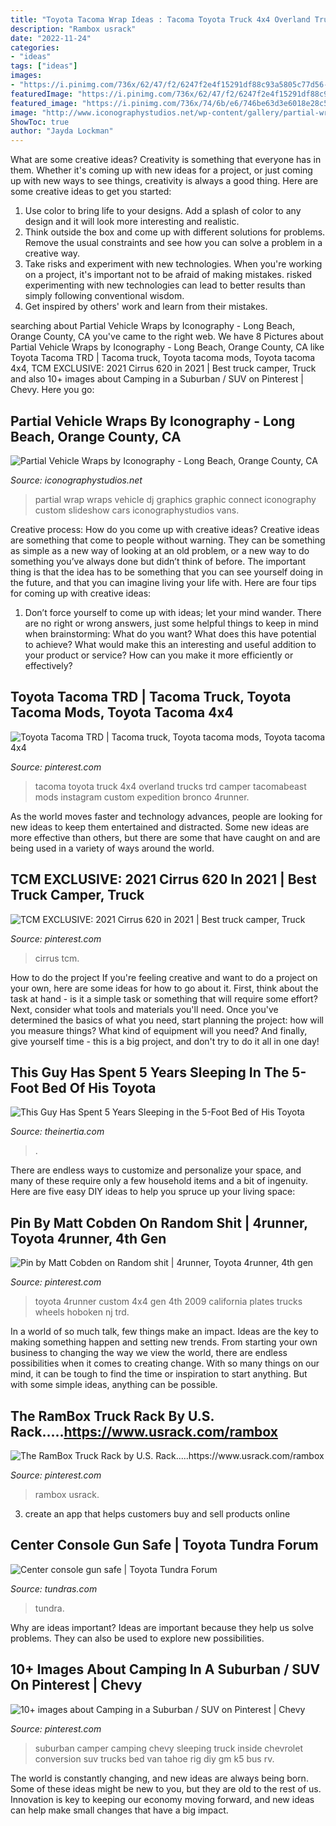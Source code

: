 ```yaml
---
title: "Toyota Tacoma Wrap Ideas : Tacoma Toyota Truck 4x4 Overland Trucks Trd Camper Tacomabeast Mods Instagram Custom Expedition Bronco 4runner"
description: "Rambox usrack"
date: "2022-11-24"
categories:
- "ideas"
tags: ["ideas"]
images:
- "https://i.pinimg.com/736x/62/47/f2/6247f2e4f15291df88c93a5805c77d56--landrover-racks.jpg"
featuredImage: "https://i.pinimg.com/736x/62/47/f2/6247f2e4f15291df88c93a5805c77d56--landrover-racks.jpg"
featured_image: "https://i.pinimg.com/736x/74/6b/e6/746be63d3e6018e28c5ee87ac4fd8f6d--toyota-trucks-toyota-.jpg"
image: "http://www.iconographystudios.net/wp-content/gallery/partial-wraps/newpartial_wrap2.jpg"
ShowToc: true
author: "Jayda Lockman"
---
```



What are some creative ideas?
Creativity is something that everyone has in them. Whether it's coming up with new ideas for a project, or just coming up with new ways to see things, creativity is always a good thing. Here are some creative ideas to get you started: 
1) Use color to bring life to your designs. Add a splash of color to any design and it will look more interesting and realistic. 
2) Think outside the box and come up with different solutions for problems. Remove the usual constraints and see how you can solve a problem in a creative way. 
3) Take risks and experiment with new technologies. When you're working on a project, it's important not to be afraid of making mistakes. risked experimenting with new technologies can lead to better results than simply following conventional wisdom. 
4) Get inspired by others' work and learn from their mistakes.

	

		
searching about Partial Vehicle Wraps by Iconography - Long Beach, Orange County, CA you've came to the right web. We have 8 Pictures about Partial Vehicle Wraps by Iconography - Long Beach, Orange County, CA like Toyota Tacoma TRD | Tacoma truck, Toyota tacoma mods, Toyota tacoma 4x4, TCM EXCLUSIVE: 2021 Cirrus 620 in 2021 | Best truck camper, Truck and also 10+ images about Camping in a Suburban / SUV on Pinterest | Chevy. Here you go:
		
    
## Partial Vehicle Wraps By Iconography - Long Beach, Orange County, CA

<img loading=lazy src="http://www.iconographystudios.net/wp-content/gallery/partial-wraps/newpartial_wrap2.jpg" onerror="this.onerror=null;this.src='https://tse2.mm.bing.net/th?id=OIP.FZVsq4o5ZBNVXM2m3NX4OgHaE7&amp;pid=15.1';" alt="Partial Vehicle Wraps by Iconography - Long Beach, Orange County, CA">

_Source: iconographystudios.net_

>partial wrap wraps vehicle dj graphics graphic connect iconography custom slideshow cars iconographystudios vans. 

	

Creative process: How do you come up with creative ideas?
Creative ideas are something that come to people without warning. They can be something as simple as a new way of looking at an old problem, or a new way to do something you’ve always done but didn’t think of before. The important thing is that the idea has to be something that you can see yourself doing in the future, and that you can imagine living your life with. Here are four tips for coming up with creative ideas: 
1. Don’t force yourself to come up with ideas; let your mind wander. There are no right or wrong answers, just some helpful things to keep in mind when brainstorming: What do you want? What does this have potential to achieve? What would make this an interesting and useful addition to your product or service? How can you make it more efficiently or effectively? 


    
## Toyota Tacoma TRD | Tacoma Truck, Toyota Tacoma Mods, Toyota Tacoma 4x4

<img loading=lazy src="https://i.pinimg.com/736x/99/9b/a5/999ba52772a7a59b15120cbe9fdfdb72.jpg" onerror="this.onerror=null;this.src='https://tse1.mm.bing.net/th?id=OIP.3fLF0DP54I0nlwMu_gqwswHaHa&amp;pid=15.1';" alt="Toyota Tacoma TRD | Tacoma truck, Toyota tacoma mods, Toyota tacoma 4x4">

_Source: pinterest.com_

>tacoma toyota truck 4x4 overland trucks trd camper tacomabeast mods instagram custom expedition bronco 4runner. 

	

As the world moves faster and technology advances, people are looking for new ideas to keep them entertained and distracted. Some new ideas are more effective than others, but there are some that have caught on and are being used in a variety of ways around the world.

    
## TCM EXCLUSIVE: 2021 Cirrus 620 In 2021 | Best Truck Camper, Truck

<img loading=lazy src="https://i.pinimg.com/736x/8c/0d/b6/8c0db66108b97c29c031b9499a86a294.jpg" onerror="this.onerror=null;this.src='https://tse4.mm.bing.net/th?id=OIP.1_BLt9i7t3oaMKKiUx6NygHaFK&amp;pid=15.1';" alt="TCM EXCLUSIVE: 2021 Cirrus 620 in 2021 | Best truck camper, Truck">

_Source: pinterest.com_

>cirrus tcm. 

	

How to do the project
If you're feeling creative and want to do a project on your own, here are some ideas for how to go about it. First, think about the task at hand - is it a simple task or something that will require some effort? Next, consider what tools and materials you'll need. Once you've determined the basics of what you need, start planning the project: how will you measure things? What kind of equipment will you need? And finally, give yourself time - this is a big project, and don't try to do it all in one day!

    
## This Guy Has Spent 5 Years Sleeping In The 5-Foot Bed Of His Toyota

<img loading=lazy src="http://cdn1.theinertia.com/wp-content/uploads/2019/11/toyota.jpg" onerror="this.onerror=null;this.src='https://tse4.mm.bing.net/th?id=OIP.TSp4CLJArZjl8kKJrZeNYQHaES&amp;pid=15.1';" alt="This Guy Has Spent 5 Years Sleeping in the 5-Foot Bed of His Toyota">

_Source: theinertia.com_

>. 

	

There are endless ways to customize and personalize your space, and many of these require only a few household items and a bit of ingenuity. Here are five easy DIY ideas to help you spruce up your living space: 

    
## Pin By Matt Cobden On Random Shit | 4runner, Toyota 4runner, 4th Gen

<img loading=lazy src="https://i.pinimg.com/736x/74/6b/e6/746be63d3e6018e28c5ee87ac4fd8f6d--toyota-trucks-toyota-.jpg" onerror="this.onerror=null;this.src='https://tse1.mm.bing.net/th?id=OIP.0JprqSctb7VShMd2ciopbwHaHa&amp;pid=15.1';" alt="Pin by Matt Cobden on Random shit | 4runner, Toyota 4runner, 4th gen">

_Source: pinterest.com_

>toyota 4runner custom 4x4 gen 4th 2009 california plates trucks wheels hoboken nj trd. 

	

In a world of so much talk, few things make an impact. Ideas are the key to making something happen and setting new trends. From starting your own business to changing the way we view the world, there are endless possibilities when it comes to creating change. With so many things on our mind, it can be tough to find the time or inspiration to start anything. But with some simple ideas, anything can be possible.

    
## The RamBox Truck Rack By U.S. Rack.....https://www.usrack.com/rambox

<img loading=lazy src="https://i.pinimg.com/736x/62/47/f2/6247f2e4f15291df88c93a5805c77d56--landrover-racks.jpg" onerror="this.onerror=null;this.src='https://tse2.mm.bing.net/th?id=OIP.22q8KvF_HSIZykOlEAavLwHaFB&amp;pid=15.1';" alt="The RamBox Truck Rack by U.S. Rack.....https://www.usrack.com/rambox">

_Source: pinterest.com_

>rambox usrack. 

	

3. create an app that helps customers buy and sell products online 

    
## Center Console Gun Safe | Toyota Tundra Forum

<img loading=lazy src="https://tnstatic.net/attachments/kjg-jpg.505685/" onerror="this.onerror=null;this.src='https://tse3.mm.bing.net/th?id=OIP.ZH6tl_L5rp-e05ChpdI8cAHaJ4&amp;pid=15.1';" alt="Center console gun safe | Toyota Tundra Forum">

_Source: tundras.com_

>tundra. 

	

Why are ideas important?
Ideas are important because they help us solve problems. They can also be used to explore new possibilities.

    
## 10+ Images About Camping In A Suburban / SUV On Pinterest | Chevy

<img loading=lazy src="https://s-media-cache-ak0.pinimg.com/736x/3c/4c/b4/3c4cb4130bff23d7a464da24aac449ce.jpg" onerror="this.onerror=null;this.src='https://tse4.mm.bing.net/th?id=OIP.mSJmif2hFxeQbwW2FfG-1AHaFj&amp;pid=15.1';" alt="10+ images about Camping in a Suburban / SUV on Pinterest | Chevy">

_Source: pinterest.com_

>suburban camper camping chevy sleeping truck inside chevrolet conversion suv trucks bed van tahoe rig diy gm k5 bus rv. 

	

The world is constantly changing, and new ideas are always being born. Some of these ideas might be new to you, but they are old to the rest of us. Innovation is key to keeping our economy moving forward, and new ideas can help make small changes that have a big impact.

